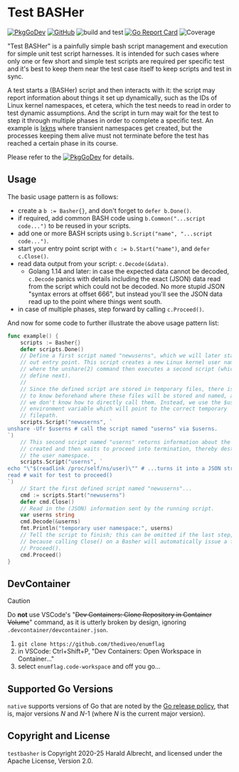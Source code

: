# Test BASHer

[![PkgGoDev](https://pkg.go.dev/badge/github.com/thediveo/testbasher)](https://pkg.go.dev/github.com/thediveo/testbasher)
[![GitHub](https://img.shields.io/github/license/thediveo/testbasher)](https://img.shields.io/github/license/thediveo/testbasher)
![build and test](https://github.com/thediveo/testbasher/actions/workflows/buildandtest.yaml/badge.svg?branch=master)
[![Go Report Card](https://goreportcard.com/badge/github.com/thediveo/testbasher)](https://goreportcard.com/report/github.com/thediveo/testbasher)
![Coverage](https://img.shields.io/badge/Coverage-92.2%25-brightgreen)

"Test BASHer" is a painfully simple bash script management and execution for
simple unit test script harnesses. It is intended for such cases where only
one or few short and simple test scripts are required per specific test and
it's best to keep them near the test case itself to keep scripts and test in
sync.

A test starts a (BASHer) script and then interacts with it: the script may
report information about things it set up dynamically, such as the IDs of
Linux kernel namespaces, et cetera, which the test needs to read in order to
test dynamic assumptions. And the script in turn may wait for the test to step
it through multiple phases in order to complete a specific test. An example is
[lxkns](https://github.com/thediveo/lxkns) where transient namespaces get
created, but the processes keeping them alive must not terminate before the
test has reached a certain phase in its course.

Please refer to the [![PkgGoDev](https://pkg.go.dev/badge/github.com/thediveo/testbasher)](https://pkg.go.dev/github.com/thediveo/testbasher) for details.

## Usage

The basic usage pattern is as follows:

- create a `b := Basher{}`, and don't forget to `defer b.Done()`.
- if required, add common BASH code using `b.Common("...script code...")` to
  be reused in your scripts.
- add one or more BASH scripts using `b.Script("name", "...script code...")`.
- start your entry point script with `c := b.Start("name")`, and `defer
  c.Close()`.
- read data output from your script: `c.Decode(&data)`.
  - Golang 1.14 and later: in case the expected data cannot be decoded,
    `c.Decode` panics with details including the exact (JSON) data read from
    the script which could not be decoded. No more stupid JSON "syntax errors
    at offset 666", but instead you'll see the JSON data read up to the point
    where things went south.
- in case of multiple phases, step forward by calling `c.Proceed()`.

And now for some code to further illustrate the above usage pattern list:

```go
func example() {
    scripts := Basher{}
    defer scripts.Done()
    // Define a first script named "newuserns", which we will later start as
    // out entry point. This script creates a new Linux kernel user namespace,
    // where the unshare(2) command then executes a second script (which we'll
    // define next).
    //
    // Since the defined script are stored in temporary files, there is no way
    // to know beforehand where these files will be stored and named, and thus
    // we don't know how to directly call them. Instead, we use the $userns
    // environment variable which will point to the correct temporary
    // filepath.
    scripts.Script("newuserns", `
unshare -Ufr $userns # call the script named "userns" via $userns.
`)
    // This second script named "userns" returns information about the newly
    // created and then waits to proceed into termination, thereby destroying
    // the user namespace.
    scripts.Script("userns", `
echo "\"$(readlink /proc/self/ns/user)\"" # ...turns it into a JSON string.
read # wait for test to proceed()
`)
    // Start the first defined script named "newuserns"...
    cmd := scripts.Start("newuserns")
    defer cmd.Close()
    // Read in the (JSON) information sent by the running script.
    var userns string
    cmd.Decode(&userns)
    fmt.Println("temporary user namespace:", userns)
    // Tell the script to finish; this can be omitted if the last step,
    // because calling Close() on a Basher will automatically issue a final
    // Proceed().
    cmd.Proceed()
}
```

## DevContainer

> [!CAUTION]
>
> Do **not** use VSCode's "~~Dev Containers: Clone Repository in Container
> Volume~~" command, as it is utterly broken by design, ignoring
> `.devcontainer/devcontainer.json`.

1. `git clone https://github.com/thediveo/enumflag`
2. in VSCode: Ctrl+Shift+P, "Dev Containers: Open Workspace in Container..."
3. select `enumflag.code-workspace` and off you go...

## Supported Go Versions

`native` supports versions of Go that are noted by the [Go release
policy](https://golang.org/doc/devel/release.html#policy), that is, major
versions _N_ and _N_-1 (where _N_ is the current major version).

## Copyright and License

`testbasher` is Copyright 2020-25 Harald Albrecht, and licensed under the Apache
License, Version 2.0.
